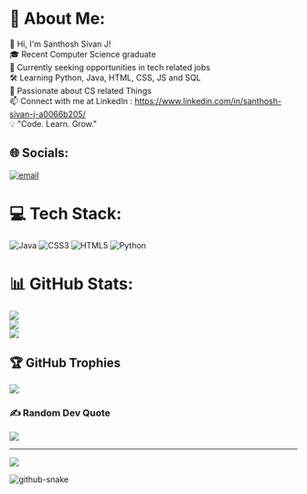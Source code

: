 # 💫 About Me:
👋 Hi, I'm Santhosh Sivan J! <br>🎓 Recent Computer Science graduate <br>💼 Currently seeking opportunities in tech related jobs<br>🛠️ Learning Python, Java, HTML, CSS, JS and SQL <br>🌟 Passionate about CS related Things<br>📫 Connect with me at LinkedIn : https://www.linkedin.com/in/santhosh-sivan-j-a0066b205/<br>💡 "Code. Learn. Grow."


## 🌐 Socials:
[![email](https://img.shields.io/badge/Email-D14836?logo=gmail&logoColor=white)](mailto:2002santhoshsivan@gmail.com) 

# 💻 Tech Stack:
![Java](https://img.shields.io/badge/java-%23ED8B00.svg?style=for-the-badge&logo=openjdk&logoColor=white) ![CSS3](https://img.shields.io/badge/css3-%231572B6.svg?style=for-the-badge&logo=css3&logoColor=white) ![HTML5](https://img.shields.io/badge/html5-%23E34F26.svg?style=for-the-badge&logo=html5&logoColor=white) ![Python](https://img.shields.io/badge/python-3670A0?style=for-the-badge&logo=python&logoColor=ffdd54)
# 📊 GitHub Stats:
![](https://github-readme-stats.vercel.app/api?username=SanthoshSivan18&theme=dark&hide_border=false&include_all_commits=false&count_private=false)<br/>
![](https://github-readme-streak-stats.herokuapp.com/?user=SanthoshSivan18&theme=dark&hide_border=false)<br/>
![](https://github-readme-stats.vercel.app/api/top-langs/?username=SanthoshSivan18&theme=dark&hide_border=false&include_all_commits=false&count_private=false&layout=compact)

## 🏆 GitHub Trophies
![](https://github-profile-trophy.vercel.app/?username=SanthoshSivan18&theme=dracula&no-frame=false&no-bg=true&margin-w=4)

### ✍️ Random Dev Quote
![](https://quotes-github-readme.vercel.app/api?type=horizontal&theme=radical)

---
[![](https://visitcount.itsvg.in/api?id=SanthoshSivan18&icon=1&color=13)](https://visitcount.itsvg.in)

<!-- Proudly created with GPRM ( https://gprm.itsvg.in ) -->

<picture>
  <source media="(prefers-color-scheme: dark)" srcset="https://raw.githubusercontent.com/tobiasmeyhoefer/tobiasmeyhoefer/output/github-snake-dark.svg" />
  <source media="(prefers-color-scheme: light)" srcset="https://raw.githubusercontent.com/tobiasmeyhoefer/tobiasmeyhoefer/output/github-snake.svg" />
  <img alt="github-snake" src="https://raw.githubusercontent.com/tobiasmeyhoefer/tobiasmeyhoefer/output/github-snake.svg" />
</picture>
